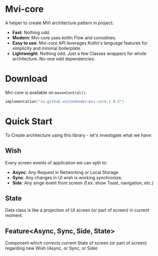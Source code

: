 # **Mvi-core**

A helper to create MVI architecture pattern in project:

- **Fast**: Nothing odd.
- **Modern**: Mvi-core uses kotlin Flow and coroutines.
- **Easy to use**: Mvi-core API leverages Kotlin's language features for simplicity and minimal boilerplate.
- **Lightweight**: Nothing odd. Just a few Classes wrappers for whole architecture. No-one odd dependencies.

# Download
Mvi-core is available on `mavenCentral()`.

```kotlin
implementation("io.github.voitenkodev:mvi-core:1.0.2")
```

# Quick Start
To Create architecture using this library - let's investigate what we have:

## Wish
Every screen events of application we can split to:
- **Async**: Any Request in Networking or Local Storage
- **Sync**: Any changes in UI wish is working synchronize.
- **Side**: Any singe event from screen (f.ex. show Toast, navigation, etc.)

## State
Data class is like a projection of UI screen (or part of screen) in current moment.

## Feature<Async, Sync, Side, State>
Component which corrects current State of screen (or part of screen) regarding new Wish (Async, or Sync, or Side)

